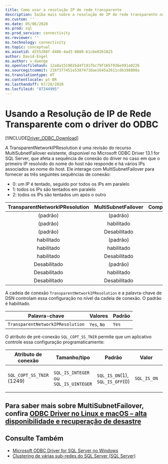```yaml
---
title: Como usar a resolução IP de rede transparente
description: Saiba mais sobre a resolução de IP de rede transparente no ODBC Driver for SQL Server e como ela afeta o recurso MultiSubnetFailover.
ms.custom: ''
ms.date: 05/06/2020
ms.prod: sql
ms.prod_service: connectivity
ms.reviewer: ''
ms.technology: connectivity
ms.topic: conceptual
ms.assetid: d255208f-d486-4ad3-8080-61c6e0261825
author: David-Engel
ms.author: v-daenge
ms.openlocfilehash: 12a8a151902bd4f191fbc79f165f936e991a0226
ms.sourcegitcommit: 216f377451e53874718ae1645a2611cdb198808a
ms.translationtype: HT
ms.contentlocale: pt-BR
ms.lasthandoff: 07/28/2020
ms.locfileid: "87244995"
---
```

# <a name="using-transparent-network-ip-resolution-with-the-odbc-driver"></a>Usando a Resolução de IP de Rede Transparente com o driver do ODBC
[!INCLUDE[Driver_ODBC_Download](../../includes/driver_odbc_download.md)]

A TransparentNetworkIPResolution é uma revisão do recurso MultiSubnetFailover existente, disponível no Microsoft ODBC Driver 13.1 for SQL Server, que afeta a sequência de conexão do driver no caso em que o primeiro IP resolvido do nome do host não responde e há vários IPs associados ao nome do host. Ele interage com MultiSubnetFailover para fornecer as três seguintes sequências de conexão:

* 0: um IP é tentado, seguido por todos os IPs em paralelo
* 1: todos os IPs são tentados em paralelo
* 2: todos os IPs são tentados um após o outro

|TransparentNetworkIPResolution|MultiSubnetFailover|Comportamento|
|:-:|:-:|:-:|
|(padrão)|(padrão)|0|
|(padrão)|habilitado|1|
|(padrão)|Desabilitado|0|
|habilitado|(padrão)|0|
|habilitado|habilitado|1|
|habilitado|Desabilitado|0|
|Desabilitado|(padrão)|2|
|Desabilitado|habilitado|1|
|Desabilitado|Desabilitado|2|

A cadeia de conexão `TransparentNetworkIPResolution` e a palavra-chave de DSN controlam essa configuração no nível da cadeia de conexão. O padrão é habilitado.

Palavra-chave|Valores|Padrão
-|-|-
`TransparentNetworkIPResolution`|`Yes`, `No`|`Yes`

O atributo de pré-conexão `SQL_COPT_SS_TNIR` permite que um aplicativo controle essa configuração programaticamente:

Atributo de conexão|   Tamanho/tipo|  Padrão| Valor| Descrição
-|-|-|-|-
`SQL_COPT_SS_TNIR` (1249)| `SQL_IS_INTEGER` ou `SQL_IS_UINTEGER`| `SQL_IS_ON`(1), `SQL_IS_OFF`(0)|`SQL_IS_ON`|Habilita ou desabilita o TNIR.

<a name="for-more-information-about-multisubnetfailover-see-odbc-driver-on-linux-and-macos---high-availability-and-disaster-recovery"></a>Para saber mais sobre MultiSubnetFailover, confira [ODBC Driver no Linux e macOS – alta disponibilidade e recuperação de desastre](linux-mac/odbc-driver-on-linux-support-for-high-availability-disaster-recovery.md)
--------------------------------------------------
## <a name="see-also"></a>Consulte Também  
* [Microsoft ODBC Driver for SQL Server no Windows](windows/microsoft-odbc-driver-for-sql-server-on-windows.md)
* [Clustering de várias sub-redes do SQL Server (SQL Server)](../../sql-server/failover-clusters/windows/sql-server-multi-subnet-clustering-sql-server.md)
